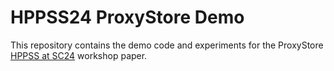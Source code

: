 # HPPSS24 ProxyStore Demo

This repository contains the demo code and experiments for the ProxyStore [HPPSS at SC24](https://hppss.github.io/SC24/index.html) workshop paper.
